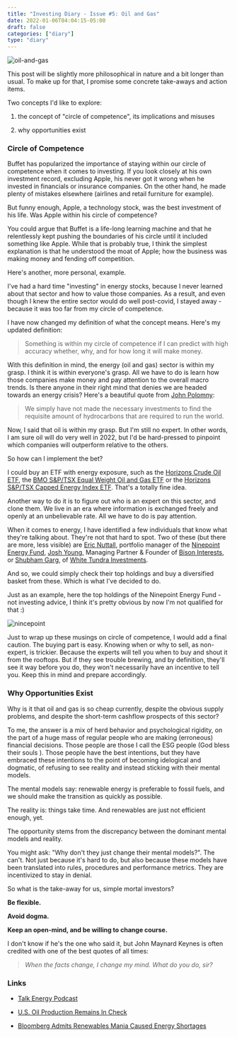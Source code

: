```yaml
---
title: "Investing Diary - Issue #5: Oil and Gas"
date: 2022-01-06T04:04:15-05:00
draft: false
categories: ["diary"]
type: "diary"
---
```


![oil-and-gas](/images/oil-and-gas.png)

This post will be slightly more philosophical in nature and a bit longer than usual. To make up for that, I promise some concrete take-aways and action items.

Two concepts I'd like to explore:

1. the concept of "circle of competence", its implications and misuses

2. why opportunities exist

### Circle of Competence

Buffet has popularized the importance of staying within our circle of competence when it comes to investing. If you look closely at his own investment record, excluding Apple, his never got it wrong when he invested in financials or insurance companies. On the other hand, he made plenty of mistakes elsewhere (airlines and retail furniture for example).

But funny enough, Apple, a technology stock, was the best investment of his life. Was Apple within his circle of competence? 

You could argue that Buffet is a life-long learning machine and that he relentlessly kept pushing the boundaries of his circle until it included something like Apple. While that is probably true, I think the simplest explanation is that he understood the moat of Apple; how the business was making money and fending off competition.

Here's another, more personal, example. 

I've had a hard time "investing" in energy stocks, because I never learned about that sector and how to value those companies. As a result, and even though I knew the entire sector would do well post-covid, I stayed away - because it was too far from my circle of competence.

I have now changed my definition of what the concept means. Here's my updated definition:

<blockquote>

Something is within my circle of competence if I can predict with high accuracy whether, why, and for how long it will make money.

</blockquote>

With this definition in mind, the energy (oil and gas) sector is within my grasp. I think it is within everyone's grasp. All we have to do is learn how those companies make money and pay attention to the overall macro trends. Is there anyone in their right mind that denies we are headed towards an energy crisis? Here's a beautiful quote from [John Polomny](https://www.youtube.com/watch?v=p-82MV-s9oc):

<blockquote>

We simply have not made the necessary investments to find the requisite amount of hydrocarbons that are required to run the world.

</blockquote>

Now, I said that oil is within my grasp. But I'm still no expert. In other words, I am sure oil will do very well in 2022, but I'd be hard-pressed to pinpoint which companies will outperform relative to the others.

So how can I implement the bet?

I could buy an ETF with energy exposure, such as the [Horizons Crude Oil ETF](https://finance.yahoo.com/quote/HUC.TO?p=HUC.TO&.tsrc=fin-srch), the [BMO S&P/TSX Equal Weight Oil and Gas ETF](https://finance.yahoo.com/quote/ZEO.TO?p=ZEO.TO&.tsrc=fin-srch) or the [Horizons S&P/TSX Capped Energy Index ETF](https://finance.yahoo.com/quote/HXE.TO?p=HXE.TO&.tsrc=fin-srch). That's a totally fine idea.

Another way to do it is to figure out who is an expert on this sector, and clone them. We live in an era where information is exchanged freely and openly at an unbelievable rate. All we have to do is pay attention.

When it comes to energy, I have identified a few individuals that know what they're talking about. They're not that hard to spot. Two of these (but there are more, less visible) are [Eric Nuttall](https://twitter.com/ericnuttall), portfolio manager of the [Ninepoint Energy Fund](https://twitter.com/ericnuttall), [Josh Young](https://twitter.com/Josh_Young_1), Managing Partner & Founder of [Bison Interests](https://bisoninterests.com/), or [Shubham Garg](https://twitter.com/WhiteTundraSG), of [White Tundra Investments](https://www.whitetundra.ca/).

And so, we could simply check their top holdings and buy a diversified basket from these. Which is what I've decided to do.

Just as an example, here the top holdings of the Ninepoint Energy Fund - not investing advice, I think it's pretty obvious by now I'm not qualified for that :)

![nincepoint](/images/ninepoint.png)

Just to wrap up these musings on circle of competence, I would add a final caution. The buying part is easy. Knowing when or why to sell, as non-expert, is trickier. Because the experts will tell you when to buy and shout it from the rooftops. But if they see trouble brewing, and by definition, they'll see it way before you do, they won't necessarily have an incentive to tell you. Keep this in mind and prepare accordingly.

### Why Opportunities Exist

Why is it that oil and gas is so cheap currently, despite the obvious supply problems, and despite the short-term cashflow prospects of this sector?

To me, the answer is a mix of herd behavior and psychological rigidity, on the part of a huge mass of regular people who are making (erroneous) financial decisions. Those people are those I call the ESG people (God bless their souls ). Those people have the best intentions, but they have embraced these intentions to the point of becoming idelogical and dogmatic, of refusing to see reality and instead sticking with their mental models.

The mental models say: renewable energy is preferable to fossil fuels, and we should make the transition as quickly as possible.

The reality is: things take time. And renewables are just not efficient enough, yet.

The opportunity stems from the discrepancy between the dominant mental models and reality.

You might ask: "Why don't they just change their mental models?". The can't. Not just because it's hard to do, but also because these models have been translated into rules, procedures and performance metrics. They are incentivized to stay in denial.

So what is the take-away for us, simple mortal investors?

**Be flexible.** 

**Avoid dogma.**

**Keep an open-mind, and be willing to change course.**

I don't know if he's the one who said it, but John Maynard Keynes is often credited with one of the best quotes of all times:

<blockquote>

_When the facts change, I change my mind. What do you do, sir?_

</blockquote>

### Links

- [Talk Energy Podcast](https://www.youtube.com/watch?v=y0pbEGcu56w)

- [U.S. Oil Production Remains In Check](https://seekingalpha.com/article/4477903-us-oil-production-remains-in-check)

- [Bloomberg Admits Renewables Mania Caused Energy Shortages](https://michaelshellenberger.substack.com/p/finally-bloomberg-admits-renewables?utm_source=substack&utm_medium=email&utm_content=share)







